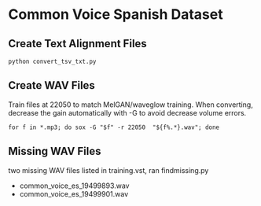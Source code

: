 # Common Voice Spanish Dataset
## Create Text Alignment Files
```
python convert_tsv_txt.py
```

## Create WAV Files
Train files at 22050 to match MelGAN/waveglow training. When converting, decrease the gain automatically with -G to avoid decrease volume errors.
```
for f in *.mp3; do sox -G "$f" -r 22050  "${f%.*}.wav"; done	
```

## Missing WAV Files
two missing WAV files listed in training.vst, ran findmissing.py
* common_voice_es_19499893.wav
* common_voice_es_19499901.wav


